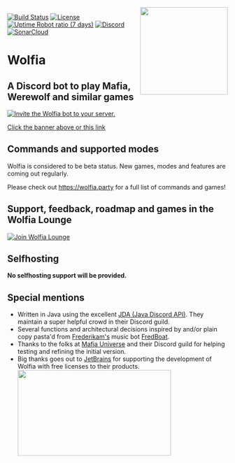<img align="right" src="https://i.imgur.com/7Ie8tB3.png" height="200" width="200">

[![Build Status](https://img.shields.io/github/workflow/status/wolfiabot/Wolfia/Build?style=flat-square)](https://github.com/wolfiabot/Wolfia/actions/workflows/build.yaml)
[![License](https://img.shields.io/github/license/wolfiabot/wolfia.svg?style=flat-square)]()
[![Uptime Robot ratio (7 days)](https://img.shields.io/uptimerobot/ratio/7/m785556907-c9756379df3db09306af6eda.svg?style=flat-square)]()
[![Discord](https://img.shields.io/discord/315944983754571796.svg?style=flat-square)](https://discord.gg/nvcfX3q)  
[![SonarCloud](https://sonarcloud.io/images/project_badges/sonarcloud-black.svg)](https://sonarcloud.io/dashboard?id=space.npstr.wolfia%3Awolfia)

# Wolfia

## A Discord bot to play Mafia, Werewolf and similar games

[![Invite the Wolfia bot to your server.](http://i.imgur.com/qEWSU6D.png)](https://bot.wolfia.party/invite)

[Click the banner above or this link](https://bot.wolfia.party/invite)

## Commands and supported modes

Wolfia is considered to be beta status. New games, modes and features are coming out regularly.

Please check out https://wolfia.party for a full list of commands and games!


## Support, feedback, roadmap and games in the Wolfia Lounge

[![Join Wolfia Lounge](https://discord.com/api/guilds/315944983754571796/embed.png?style=banner2)](https://discord.gg/nvcfX3q)


## Selfhosting

**No selfhosting support will be provided.**

## Special mentions
- Written in Java using the excellent [JDA (Java Discord API)](https://github.com/DV8FromTheWorld/JDA). They maintain a super helpful crowd in their Discord guild.
- Several functions and architectural decisions inspired by and/or plain copy pasta'd from [Frederikam's](https://github.com/Frederikam) music bot [FredBoat](https://github.com/Frederikam/FredBoat).
- Thanks to the folks at [Mafia Universe](http://www.mafiauniverse.com) and their Discord guild for helping testing and refining the initial version.
 - Big thanks goes out to [JetBrains](https://www.jetbrains.com/) for supporting the development of Wolfia with free licenses to their products.
<a href="https://www.jetbrains.com/?from=wolfia"><img src="https://i.imgur.com/hUkmm3t.png" width="350" height="196"/></a>

